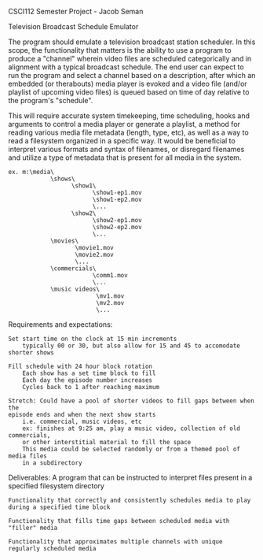 CSCI112 Semester Project - Jacob Seman

Television Broadcast Schedule Emulator

The program should emulate a television broadcast station scheduler. In this scope, the functionality that matters is the ability to use a program to produce a "channel" wherein video files are scheduled categorically and in alignment with a typical broadcast schedule. The end user can expect to run the program and select a channel based on a description, after which an embedded (or therabouts) media player is evoked and a video file (and/or playlist of upcoming video files) is queued based on time of day relative to the program's "schedule".

This will require accurate system timekeeping, time scheduling, hooks and arguments to control a media player or generate a playlist, a method for reading various media file metadata (length, type, etc), as well as a way to read a filesystem organized in a specific way. It would be beneficial to interpret various formats and syntax of filenames, or disregard filenames and utilize a type of metadata that is present for all media in the system.

    ex. m:\media\
                \shows\
                      \show1\
                            \show1-ep1.mov
                            \show1-ep2.mov
                            \...
                      \show2\
                            \show2-ep1.mov
                            \show2-ep2.mov
                            \...
                \movies\
                       \movie1.mov
                       \movie2.mov
                       \...
                \commercials\
                            \comm1.mov
                            \...
                \music videos\
                             \mv1.mov
                             \mv2.mov
                             \...

Requirements and expectations:

    Set start time on the clock at 15 min increments
        typically 00 or 30, but also allow for 15 and 45 to accomodate shorter shows

    Fill schedule with 24 hour block rotation
        Each show has a set time block to fill
        Each day the episode number increases
        Cycles back to 1 after reaching maximum

    Stretch: Could have a pool of shorter videos to fill gaps between when the
    episode ends and when the next show starts
        i.e. commercial, music videos, etc
        ex: finishes at 9:25 am, play a music video, collection of old commercials,
        or other interstitial material to fill the space
        This media could be selected randomly or from a themed pool of media files
        in a subdirectory

Deliverables:
    A program that can be instructed to interpret files present in a specified filesystem directory

    Functionality that correctly and consistently schedules media to play during a specified time block

    Functionality that fills time gaps between scheduled media with "filler" media

    Functionality that approximates multiple channels with unique regularly scheduled media
